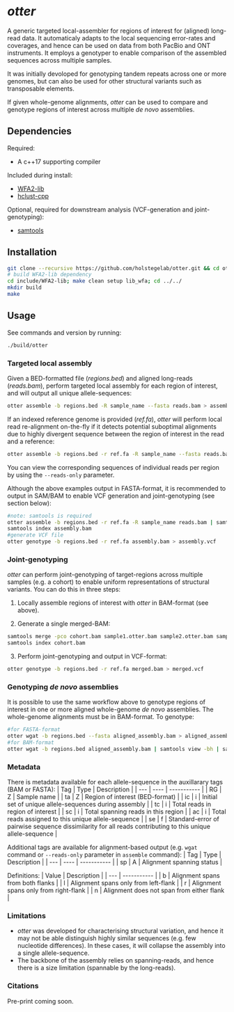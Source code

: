 # *otter*
A generic targeted local-assembler for regions of interest for (aligned) long-read data. It automaticaly adapts to the local sequencing error-rates and coverages, and hence can be used on data from both PacBio and ONT instruments. It employs a genotyper to enable comparison of the assembled sequences across multiple samples. 

It was initially devoloped for genotyping tandem repeats across one or more genomes, but can also be used for other structural variants such as transposable elements.

If given whole-genome alignments, *otter* can be used to compare and genotype regions of interest across multiple *de novo* assemblies.

## Dependencies

Required:
* A c++17 supporting compiler

Included during install:
* [WFA2-lib](https://github.com/smarco/WFA2-lib)
* [hclust-cpp](https://github.com/cdalitz/hclust-cpp/tree/master)

Optional, required for downstream analysis (VCF-generation and joint-genotyping):
* [samtools](https://www.htslib.org/download/)

## Installation

```bash
git clone --recursive https://github.com/holstegelab/otter.git && cd otter
# build WFA2-lib dependency
cd include/WFA2-lib; make clean setup lib_wfa; cd ../../
mkdir build
make
```

## Usage

See commands and version by running:
```bash
./build/otter
```

### Targeted local assembly

Given a BED-formatted file (*regions.bed*) and aligned long-reads (*reads.bam*), perform targeted local assembly for each region of interest, and will output all unique allele-sequences:
```bash
otter assemble -b regions.bed -R sample_name --fasta reads.bam > assembly.fa
```

If an indexed reference genome is provided (*ref.fa*), *otter* will perform local read re-alignment on-the-fly if it detects potential suboptimal alignments due to highly divergent sequence between the region of interest in the read and a reference:
```bash
otter assemble -b regions.bed -r ref.fa -R sample_name --fasta reads.bam > assembly.fa
```

You can view the corresponding sequences of individual reads per region by using the ```--reads-only``` parameter.

Although the above examples output in FASTA-format, it is recommended to output in SAM/BAM to enable VCF generation and joint-genotyping (see section below):

```bash
#note: samtools is required
otter assemble -b regions.bed -r ref.fa -R sample_name reads.bam | samtools view -bh | samtools sort > assembly.bam
samtools index assembly.bam
#generate VCF file
otter genotype -b regions.bed -r ref.fa assembly.bam > assembly.vcf
```

### Joint-genotyping

*otter* can perform joint-genotyping of target-regions across multiple samples (e.g. a cohort) to enable uniform representations of structural variants. You can do this in three steps:

1. Locally assemble regions of interest with *otter* in BAM-format (see above).

2. Generate a single merged-BAM:
```bash
samtools merge -pco cohort.bam sample1.otter.bam sample2.otter.bam sample3.otter.bam ...
samtools index cohort.bam
```
3. Perform joint-genotyping and output in VCF-format:
```bash
otter genotype -b regions.bed -r ref.fa merged.bam > merged.vcf
```

### Genotyping *de novo* assemblies

It is possible to use the same workflow above to genotype regions of interest in one or more aligned whole-genome *de novo* assemblies. The whole-genome alignments must be in BAM-format. To genotype:

```bash
#for FASTA-format
otter wgat -b regions.bed --fasta aligned_assembly.bam > aligned_assembly.fa
#for BAM-format
otter wgat -b regions.bed aligned_assembly.bam | samtools view -bh | samtools sort > aligned_assembly.bam
```
### Metadata
There is metadata available for each allele-sequence in the auxillarary tags (BAM or FASTA):
| Tag | Type | Description |
| --- | ---- | ----------- |
| RG | Z | Sample name |
| ta | Z | Region of interest (BED-format) |
| ic | i | Initial set of unique allele-sequences during assembly |
| tc | i | Total reads in region of interest |
| sc | i | Total spanning reads in this region |
| ac | i | Total reads assigned to this unique allele-sequence |
| se | f | Standard-error of pairwise sequence dissimilarity for all reads contributing to this unique allele-sequence |

Additional tags are available for alignment-based output (e.g. ```wgat``` command or ```--reads-only``` parameter in ```assemble``` command):
| Tag | Type | Description |
| --- | ---- | ----------- |
| sp | A | Alignment spanning status |

Definitions:
| Value | Description |
| --- | ----------- |
| b | Alignment spans from both flanks |
| l | Alignment spans only from left-flank |
| r | Alignment spans only from right-flank |
| n | Alignment does not span from either flank |

### Limitations
* *otter* was developed for characterising structural variation, and hence it may not be able distinguish highly similar sequences (e.g. few nucleotide differences). In these cases, it will collapse the assembly into a single allele-sequence.
* The backbone of the assembly relies on spanning-reads, and hence there is a size limitation (spannable by the long-reads).

### Citations
Pre-print coming soon.
